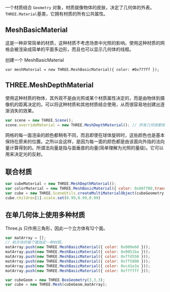 一个材质结合 `Geometry` 对象，材质就像物体的皮肤，决定了几何体的外表。
`THREE.Material`基类，它拥有材质的所有公共属性。

## MeshBasicMaterial

这是一种非常简单的材质，这种材质不考虑场景中光照的影响。使用这种材质的网格会被渲染成简单的平面多边形，而且也可以显示几何体的线框。

创建一个 MeshBasicMaterial

`var meshMaterial = new THREE.MeshBasicMaterial({ color: #0x777ff });`

## THREE.MeshDepthMaterial

使用这种材质的物体，其外观不是由光照或某个材质属性决定的，而是由物体到摄像机的距离决定的。可以将这种材质和其他材质结合使用，从而很容易地创建出逐渐消失的效果。

```js
var scene = new THREE.Scene();
scene.overrideMaterial = new THREE.MeshDepthMaterial(); // 所有几何体都使用 MeshDepth材质
```
网格的每一面渲染的颜色都稍有不同，而且即使在球体旋转时，这些颜色也是基本保持在原来的位置。之所以会这样，是因为每一面的颜色都是由该面向外指的法向量计算得到的。所谓法向量是指与面垂直的向量(简单理解为光照的量级)。它可以用来决定光的反射。

## 联合材质


```js
var cubeMaterial = new THREE.MeshDepthMaterial();
var colorMaterial = new THREE.MeshBasicMaterial({ color: 0x00ff00,transparent: true,blending: THREE.MultiplyBlending })
var cube = new THREE.SceneUtils.createMultiMaterialObject(cubeGeometry,[colorMaterial,cubeMaterial]);
cube.children[1].scale.set(0.99,0.99,0.99)
```

## 在单几何体上使用多种材质

Three.js 只作用三角形，因此一个立方体有12个面。

```js
var matArray = [];
// 给方块的每个面指定一种材质。
matArray.push(new THREE.MeshBasicMaterial({ color: 0x009e60 }));
matArray.push(new THREE.MeshBasicMaterial({ color: 0x0051ba }));
matArray.push(new THREE.MeshBasicMaterial({ color: 0xffd550 }));
matArray.push(new THREE.MeshBasicMaterial({ color: 0xff5800 }));
matArray.push(new THREE.MeshBasicMaterial({ color: 0xc41e3a }));
matArray.push(new THREE.MeshBasicMaterial({ color: 0xffffff }));

var cubeGeom = new THREE.BoxGeometry(3,3,3);
var cube = new THREE.Mesh(cubeGeom,matArray);
```


